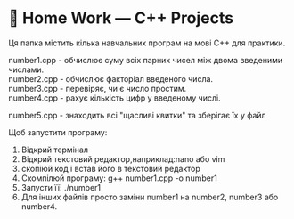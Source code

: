 # 🧮 Home Work — C++ Projects

Ця папка містить кілька навчальних програм на мові C++ для практики.

number1.cpp - обчислює суму всіх парних чисел між двома введеними числами.  
number2.cpp - обчислює факторіал введеного числа.  
number3.cpp - перевіряє, чи є число простим.  
number4.cpp - рахує кількість цифр у введеному числі.

number5.срр - знаходить всі "щасливі квитки" та зберігає їх у файл

Щоб запустити програму:
1. Відкрий термінал
2. Відкрий текстовий редактор,наприклад:nano aбо vim
3. скопіюй код і встав його в текстовий редактор
4. Скомпілюй програму: g++ number1.cpp -o number1
5. Запусти її: ./number1
6. Для інших файлів просто заміни number1 на number2, number3 або number4.
